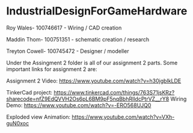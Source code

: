# IndustrialDesignForGameHardware

Roy Wales- 100746617 - Wiring / CAD creation

Maddin Thom- 100751351 - schematic creation / research

Treyton Cowell- 100745472 - Designer / modeller

  Under the Assingment 2 folder is all of our assignment 2 parts. Some important links for assignment 2 are:
  
  Assignment 2 Video: https://www.youtube.com/watch?v=h30jgbIkLDE 
  
  TinkerCad project: https://www.tinkercad.com/things/763S71jsKRz?sharecode=nfZ9EdQVVH2Os6pL6BM9pF5nqBbhRIldcPtrVZ__rY8 
  Wiring Demo: https://www.youtube.com/watch?v=-ERO568UJQ0
  
  Exploded view Animation: https://www.youtube.com/watch?v=VXh-guN0xoc 
    



